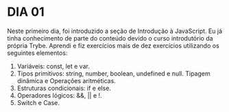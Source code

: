 # DIA 01

Neste primeiro dia, foi introduzido a seção de Introdução à JavaScript. Eu já tinha conhecimento de parte do conteúdo devido o curso introdutório da própria Trybe. Aprendi e fiz exercícios mais de dez exercícios utilizando os seguintes elementos:

1. Variáveis: const, let e var.
2. Tipos primitivos: string, number, boolean, undefined e null. Tipagem dinâmica e Operações aritméticas.
3. Estruturas condicionais: if e else.
4. Operadores lógicos: &&, || e !.
5. Switch e Case.
